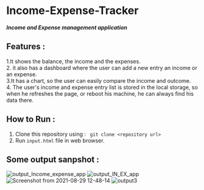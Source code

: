 # Income-Expense-Tracker
***Income and Expense management application***

## Features : ## 
 1.It shows the balance, the income and the expenses.<br>
 2. it also has a dashboard where the user can add a new entry an income or an expense.<br>
 3.It has a chart, so the user can easily compare the income and outcome.<br>
 4. The user's income and expense entry list is stored in the local storage, so when he refreshes the page, or reboot his machine, he can always find his data there.
 
 ## How to Run : ##
 1. Clone this repository using  :  ``` git clone <repository url>```<br> 
 2. Run ```input.html``` file in web browser.
 
 
 ## Some output sanpshot : ##
![output_Income_expense_app](https://user-images.githubusercontent.com/84380950/131242220-643965c1-4436-402f-8a5a-4015b7770902.png)
     ![output_IN_EX_app](https://user-images.githubusercontent.com/84380950/131242267-fce1a0a7-b730-4e5b-b18b-3ead094a7784.png)
             ![Screenshot from 2021-08-29 12-48-14](https://user-images.githubusercontent.com/84380950/131242742-e06cc929-82c2-4eb9-82a7-d4a02d1e2753.png)
![output3](https://user-images.githubusercontent.com/84380950/131242689-d6f38491-f1e7-44be-9805-04d2a31008a2.png)




 
